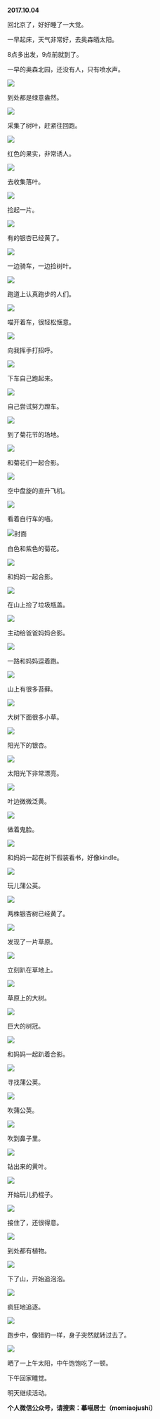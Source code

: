 
          
**2017.10.04**

回北京了，好好睡了一大觉。

一早起床，天气非常好，去奥森晒太阳。

8点多出发，9点前就到了。

一早的奥森北园，还没有人，只有喷水声。


![](http://imglf6.nosdn.127.net/img/UzE2ZHEwRFh3SU9hb2UrSEVVNTRNcWkwUm1VUnpUeUJSWHFKbm5CZll3Zz0.jpg)


到处都是绿意盎然。


![](http://imglf3.nosdn.127.net/img/bERsQS9NSnlhbUZJZUl1WVJpSXBVa2hCUUpNYytxazJWTituNFA2UXBFVT0.jpg)


采集了树叶，赶紧往回跑。


![](http://imglf3.nosdn.127.net/img/ek56L3pNTzZRMEVLbTZlbjBqQy85OXluTUpBN1I5ZkxqQUZETTdxb0hYdz0.jpg)


红色的果实，非常诱人。


![](http://imglf6.nosdn.127.net/img/WFdoOXE3RE4zYld1SkxETnVmZktmMzU4K1A5TlREMXZJVEUrdVltcHB0UT0.jpg)


去收集落叶。


![](http://imglf6.nosdn.127.net/img/MEJhb1NxNlYxeUNjbkF0UlY3OVJEbVV2S0JOb0ZNblp0WHlEK05HM0Fkbz0.jpg)


捡起一片。


![](http://imglf5.nosdn.127.net/img/b25ubWVOeTFQc1ZPWjNTOUFOQWJReVI3OTVwY2dXcnlBQVBSc2dqUE8yOD0.jpg)


有的银杏已经黄了。


![](http://imglf3.nosdn.127.net/img/VUNvYzVMQmVZLyt4YkM4QkV5UGpHcmJVNUZhWnlTQ3pHSlV3Q3loL2V1az0.jpg)


一边骑车，一边捡树叶。


![](http://imglf6.nosdn.127.net/img/cWZaRGNZK0VMQUpHQXVrRE1kVitCYlhIR3ZFdzlRN0JSSTRNTGRwMGdHaz0.jpg)


跑道上认真跑步的人们。


![](http://imglf6.nosdn.127.net/img/ejlnSzQ3aUFuT21BTGNDZDJIQ2drTnF6Mkxyalc3Vy9UOEtkTnppQUdZND0.jpg)


喵开着车，很轻松惬意。


![](http://imglf4.nosdn.127.net/img/eE5QNjVqWTVVY3NYaDgwbm5aelhmVlRLSmVFQitwSnF6YXRuU0dXZHFWZz0.jpg)


向我挥手打招呼。


![](http://imglf5.nosdn.127.net/img/NTYybEdiSGJPcU84bmkvMmVDd3E2b0NicURQbGRHMVg2cGJsbFFPNW5abz0.jpg)


下车自己跑起来。


![](http://imglf6.nosdn.127.net/img/VEY3eGc5SmZOMCtYUktIbXZVb1ErUytwV2lKVGFudGJlazhZNklwWHByND0.jpg)


自己尝试努力蹬车。


![](http://imglf5.nosdn.127.net/img/QitTNkM2WStncFRlMGk2dGJkQjByTnNaSmJhOFp1dC83TWlCcFp4OHgycz0.jpg)


到了菊花节的场地。


![](http://imglf3.nosdn.127.net/img/S3FVYVhxLzVHME05Sm4vTGFOSGJ0RGxjUnBwQTgySnVUMjQ1S2VsTy9Sdz0.jpg)


和菊花们一起合影。


![](http://imglf6.nosdn.127.net/img/WWRRbWJiNW5qZEc5UXN5RTdnMVZPV2NDMUFSTVAzL1FxTndmaThQQncrTT0.jpg)


空中盘旋的直升飞机。


![](http://imglf6.nosdn.127.net/img/QitTNkM2WStncFFmZjg0MGp3b2draEJIK3hRWVNJSE16UzR6eUdUMW9mYz0.jpg)


看着自行车的喵。


![](http://imglf4.nosdn.127.net/img/MTRRMmlNZjFRVjJtcW9zSHVYUTN1ZXBPWmwyYklOcjFsb0xWVUZRMjQ0cz0.jpg)封面


白色和紫色的菊花。


![](http://imglf3.nosdn.127.net/img/L3dMNnA3YWtvMXN5bGRldzU4OW1nZVF1Uzg0YnFCN050TXpTdWNodnI1RT0.jpg)


和妈妈一起合影。


![](http://imglf6.nosdn.127.net/img/ZkNVcFR3dURUQm01Y1NTcVJ3SHpCc0Y0cHh2eHJNbU8vaVI1MnJtaFhSaz0.jpg)


在山上捡了垃圾瓶盖。


![](http://imglf4.nosdn.127.net/img/WG9PZTNZdXo3cFFzSW5OYkNuemhINnAzMmJEZ0xPTEdZUnNVdjlVSVZOMD0.jpg)


主动给爸爸妈妈合影。


![](http://imglf6.nosdn.127.net/img/SnJpM1A4TDFJTWtrMjlqQ1YvRExMU25nZHZockhXeTBqL2RkdWZhaTNKND0.jpg)


一路和妈妈逗着跑。


![](http://imglf4.nosdn.127.net/img/eTFPTk9OUzdtTjJhbVdLN0xmb0FlUGJveVZ6WGRIYzRXTyszRFU3VjNQYz0.jpg)


山上有很多苔藓。


![](http://imglf3.nosdn.127.net/img/UmFxOHlhczRGNHdMWS9GQVMreFN0Q1ZtTk1lcUo0dklsZFE2Y0h5Y2FTWT0.jpg)


大树下面很多小草。


![](http://imglf3.nosdn.127.net/img/Mzgvb1UrZmJJMlF1VUt1b0EyZ3pZUnRSZitxSVBmZm0wVEhtTDYzSXIvND0.jpg)


阳光下的银杏。


![](http://imglf3.nosdn.127.net/img/VUZUbit1SFhnejBsVW5Fd2dmaXBRdVMwWGxpRG40SUFvOXA4S3NzUnZUTT0.jpg)


太阳光下非常漂亮。


![](http://imglf3.nosdn.127.net/img/VjhNci91c1dBeDY4djZGSVZ5cFBJazA2eGZUQUo3LzAyVFYzNEQ3Vk5aQT0.jpg)


叶边微微泛黄。


![](http://imglf4.nosdn.127.net/img/MWJkcVBjQ1lvVE92UnpCSDhZTzZUWHBCa0dBTU92QlFML21NSFdkMWdBUT0.jpg)


做着鬼脸。


![](http://imglf4.nosdn.127.net/img/a0dkRTQ2NkdFN0t0eHZWeWZDZlNCQTZtelMvaVMyN01zdjJ6YWlPdUJTbz0.jpg)


和妈妈一起在树下假装看书，好像kindle。


![](http://imglf6.nosdn.127.net/img/K2lGVit5bXZ6Zy96MFRzVkJXM1hMV05rQk9BdUJkYTJBL1FxU21iNnk5UT0.jpg)


玩儿蒲公英。


![](http://imglf6.nosdn.127.net/img/ZUhHMTVwanpPVHF5VXBBS254d2FrVlBuUFVpTCtyQ3hyNVZBSWRETGR3ST0.jpg)


两株银杏树已经黄了。


![](http://imglf6.nosdn.127.net/img/RWc3S0NNUXJyNUYrVHNJSE40RGxBQ0MrQS8vd0drV1NPZXpYd2VkUEpIYz0.jpg)


发现了一片草原。


![](http://imglf6.nosdn.127.net/img/dFlLNk5UdzBQY3dxS1lqSTJtTkNuaDZzYUE5Qm91VElzTUlvTnRDeExPRT0.jpg)


立刻趴在草地上。


![](http://imglf4.nosdn.127.net/img/eHNUWU5ySDR3UHdBc3A4RFljdGVUWTNCTVY4dmJYZUJYY2I4ampiZHhyZz0.jpg)


草原上的大树。


![](http://imglf5.nosdn.127.net/img/YUQvR1RoTXFja2dESlhxdlh0THFYdHVuVzljbVJHREtJYW5yd0p5cWJKcz0.jpg)


巨大的树冠。


![](http://imglf6.nosdn.127.net/img/TTBSM2w2T215YWlsaEQvOXJYMlFNcjZEWm84WVU5UUl4bGdXZTJRZVRhQT0.jpg)


和妈妈一起趴着合影。


![](http://imglf3.nosdn.127.net/img/YVI4eEFEdU1lTndrNWFQYlU3RjBzcmN4RzN3dUFMNlJmamVDTVBWTUZ5bz0.jpg)


寻找蒲公英。


![](http://imglf4.nosdn.127.net/img/YkU3aFVxdzQvay94Rys3cVRDNXZEZExRT3V4RXhtYnJxcEJyZGY2VGpKYz0.jpg)


吹蒲公英。


![](http://imglf4.nosdn.127.net/img/SmRrUmQ1V0l5TWR2NUYvZkJVY0NWV01xRWR2NW8ydmJSSzZjSmRIa3RYOD0.jpg)


吹到鼻子里。


![](http://imglf6.nosdn.127.net/img/d0VuZi9QZnNnTU1ZbldwemlPazNTc0V5LzZQc3R0SC9Ea0lyc3d4QlorST0.jpg)


钻出来的黄叶。


![](http://imglf5.nosdn.127.net/img/M0tSSGt5c0xqTHJIUXB0RlRPUEJxYWR5bHpNTFhoeFhBNHB4b3NaNGw2cz0.jpg)


开始玩儿扔棍子。


![](http://imglf4.nosdn.127.net/img/aXVUQU1UVnhNT3hGZS9HT0Y5SFNVN0xaWmdyY1BPdDZVZGZ1RHA4T0tadz0.jpg)


接住了，还很得意。


![](http://imglf3.nosdn.127.net/img/b3BTS0tQTm9Za0hQZUs5d0krMTl4ZEUwSCs0WE5pRzZIbjJkTDgwMVl4Yz0.jpg)


到处都有植物。


![](http://imglf3.nosdn.127.net/img/ZGdkOWw5NWlZVE44eHh4U3RtU05EcHNwYUNYdy8yTWFtb2tROFFvMGFyWT0.jpg)


下了山，开始追泡泡。


![](http://imglf4.nosdn.127.net/img/Tk1aME1YR1JhSmN2d2thS1VUWVlmWkFuSWVhVTNoTVpsR0hOQjlITGE5OD0.jpg)


疯狂地追逐。


![](http://imglf6.nosdn.127.net/img/ZitMeWYwTTVlc2ljTk9qalM1RE80L0YwQWZrT2VUOWYrZURDVlRYV1NQbz0.jpg)


跑步中，像猎豹一样，身子突然就转过去了。


![](http://imglf3.nosdn.127.net/img/U3hSdWg2alFmc0ZaaFpUVUNNMHFWK1lxLzBTZjh3S0dFcHlVNks5ZUpldz0.jpg)


晒了一上午太阳，中午饱饱吃了一顿。

下午回家睡觉。

明天继续活动。


**个人微信公众号，请搜索：摹喵居士（momiaojushi）**

        